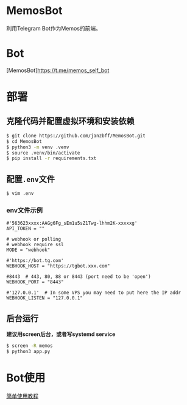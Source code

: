 # MemosBot
利用Telegram Bot作为Memos的前端。
# Bot
[MemosBot]https://t.me/memos_self_bot

# 部署
## 克隆代码并配置虚拟环境和安装依赖
```bash
$ git clone https://github.com/janzbff/MemosBot.git
$ cd MemosBot
$ python3 -m venv .venv
$ source .venv/bin/activate
$ pip install -r requirements.txt
```

## 配置`.env`文件
```bash
$ vim .env
```
### env文件示例
```
#'563623xxxx:AAGg6Fg_sEm1u5sZ1Twg-lhhm2K-xxxxxg'
API_TOKEN = "" 

# webhook or polling 
# webhook require ssl
MODE = "webhook"

#'https://bot.tg.com'
WEBHOOK_HOST = "https://tgbot.xxx.com"

#8443  # 443, 80, 88 or 8443 (port need to be 'open')
WEBHOOK_PORT = "8443"

#'127.0.0.1'  # In some VPS you may need to put here the IP addr
WEBHOOK_LISTEN = "127.0.0.1"    
```

## 后台运行
**建议用screen后台，或者写systemd service**
```bash
$ screen -R memos
$ python3 app.py
```

# Bot使用
[简单使用教程](https://blog.529213.xyz/article/memos-bot)